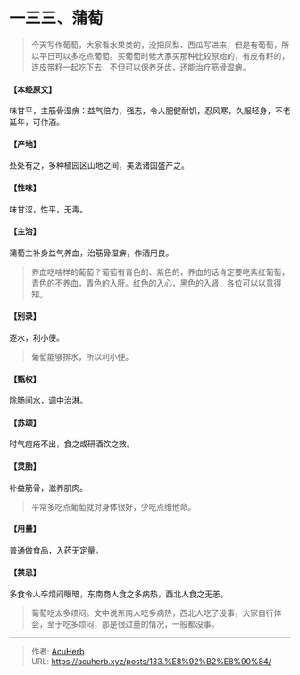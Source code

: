 # 一三三、蒲萄


> 今天写作葡萄，大家看水果类的，没把凤梨、西瓜写进来，但是有葡萄，所以平日可以多吃点葡萄。买葡萄时候大家买那种比较原始的，有皮有籽的，连皮带籽一起吃下去，不但可以保养牙齿，还能治疗筋骨湿痹。

#### 【本经原文】
味甘平，主筋骨湿痹：益气倍力，强志，令人肥健耐饥，忍风寒，久服轻身，不老延年，可作酒。
#### 【产地】
处处有之，多种植园区山地之间，美法诸国盛产之。
#### 【性味】
味甘涩，性平，无毒。
#### 【主治】
蒲萄主补身益气养血，治筋骨湿痹，作酒用良。

> 养血吃啥样的葡萄？葡萄有青色的、紫色的，养血的话肯定要吃紫红葡萄，青色的不养血，青色的入肝。红色的入心，黑色的入肾，各位可以以意得知。

#### 【别录】
逐水，利小便。

> 葡萄能够排水，所以利小便。

#### 【甄权】
除肠间水，调中治淋。
#### 【苏颂】
时气痘疮不出，食之或研酒饮之效。
#### 【灵胎】
补益筋骨，滋养肌肉。

> 平常多吃点葡萄就对身体很好，少吃点维他命。

#### 【用量】
普通做食品，入药无定量。
#### 【禁忌】
多食令人卒烦闷眼暗，东南商人食之多病热，西北人食之无恙。

> 葡萄吃太多烦闷。文中说东南人吃多病热，西北人吃了没事，大家自行体会，至于吃多烦闷，那是很过量的情况，一般都没事。

---

> 作者: [AcuHerb](https://acuherb.xyz)  
> URL: https://acuherb.xyz/posts/133.%E8%92%B2%E8%90%84/  


